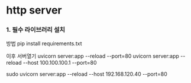 # http server

### 1. 필수 라이브러리 설치

방법
pip install requirements.txt

이후 서버열기
uvicorn server:app --reload --port=80
uvicorn server:app --reload --host 100.100.100.1 --port=80

sudo uvicorn server:app --reload --host 192.168.120.40
--port=80
